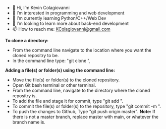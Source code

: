 - 👋 Hi, I’m Kevin Colagiovanni
- 👀 I’m interested in programming and web development
- 🌱 I’m currently learning Python/C++/Web Dev
- 💞️ I’m looking to learn more about back-end development
- 📫 How to reach me: KColagiovanni@gmail.com

**To clone a directory:**
- From the command line navigate to the location where you want the cloned repositry to be.
- In the command line type: "git clone <link from repository>",

**Adding a file(s) or folder(s) using the command line:**
- Move the file(s) or folder(s) to the cloned repository.
- Open Git bash terminal or other terminal.
- From the command line, navigate to the directory where the cloned repositry is.
- To add the file and stage it for commit, type "git add <filename-or-folder-to-be-added>".
- To commit the file(s) or folder(s) to the repository, type "git commit -m <filename-or-folder-to-be-added>".
- To push the changes to Github, Type "git push origin master". **Note:** If there is not a master branch, replace master with main, or whatever the branch name is.

<!---
KColagiovanni/KColagiovanni is a ✨ special ✨ repository because its `README.md` (this file) appears on your GitHub profile.
You can click the Preview link to take a look at your changes.
--->
